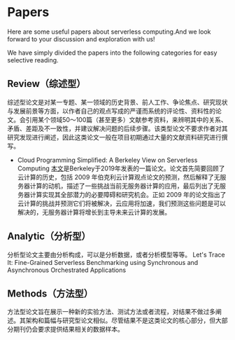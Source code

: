 # Papers

Here are some useful papers about serverless computing.And we look forward to your discussion and exploration with us!

We have simply divided the papers into the following categories for easy selective reading.


## Review（综述型）
综述型论文是对某一专题、某一领域的历史背景、前人工作、争论焦点、研究现状与发展前景等方面，以作者自己的观点写成的严谨而系统的评论性、资料性的论文。会引用某个领域50～100篇（甚至更多）文献参考资料，来辨明其中的关系、矛盾、差距及不一致性，并建议解决问题的后续步骤。该类型论文不要求作者对其研究发现进行阐述，因此这类论文一般在项目初期通过大量的文献资料研究进行撰写。


- Cloud Programming Simplified: A Berkeley View on Serverless Computing
[本文](https://www2.eecs.berkeley.edu/Pubs/TechRpts/2019/EECS-2019-3.pdf)是Berkeley于2019年发表的一篇论文。论文首先简要回顾了云计算的历史，包括 2009 年伯克利云计算观点论文的预测，然后解释了无服务器计算的动机，描述了一些挑战当前无服务器计算的应用，最后列出了无服务器计算实现其全部潜力的必要障碍和研究机会。正如 2009 年的论文指出了云计算的挑战并预测它们将被解决，云应用将加速，我们预测这些问题是可以解决的，无服务器计算将增长到主导未来云计算的发展。
  


## Analytic（分析型）
分析型论文主要由分析构成，可以是分析数据，或者分析模型等等。
Let's Trace It: Fine-Grained Serverless Benchmarking using Synchronous and Asynchronous Orchestrated Applications

## Methods（方法型）
方法型论文旨在展示一种新的实验方法、测试方法或者流程，对结果不做过多阐述。其架构和篇幅与研究型论文相似。尽管结果不是这类论文的核心部分，但大部分期刊仍会要求提供结果相关的数据样本。
